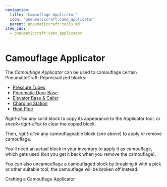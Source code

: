 ```yaml
---
navigation:
  title: 'Camouflage Applicator'
  icon: 'pneumaticcraft:camo_applicator'
  parent: pneumaticcraft:tools.md
item_ids:
  - pneumaticcraft:camo_applicator
---
```


# Camouflage Applicator

The _Camouflage Applicator_ can be used to camouflage certain <Color id="dark_green">PneumaticCraft: Repressurized</Color> blocks:

- [Pressure Tubes](../tubes/pressure_tubes.md)
- [Pneumatic Door Base](../machines/pneumatic_door.md)
- [Elevator Base & Caller](../machines/elevators.md)
- [Charging Station](../machines/charging_station.md)
- [Heat Pipe](../machines/heat_pipe.md)

_Right-click_ any solid block to copy its appearance to the Applicator tool, or _sneak+right-click_ to clear the copied block.

Then, _right-click_ any camouflageable block (see above) to apply or remove camouflage.

You'll need an actual block in your inventory to apply it as camouflage, which gets used (but you get it back when you remove the camouflage).

You can also uncamouflage a camouflaged block by breaking it with a pick or other suitable tool; the camouflage will be broken off instead.

Crafting a Camouflage Applicator

<Recipe id="pneumaticcraft:camo_applicator" />
